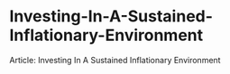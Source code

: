 # Investing-In-A-Sustained-Inflationary-Environment
Article: Investing In A Sustained Inflationary Environment
